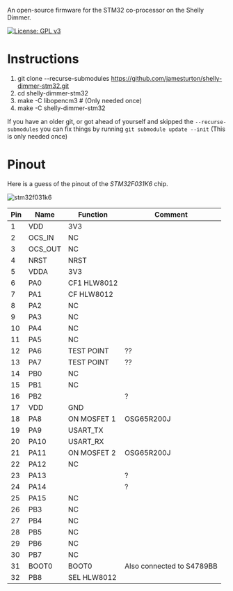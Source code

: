 An open-source firmware for the STM32 co-processor on the Shelly Dimmer.

[![License: GPL v3](https://img.shields.io/badge/License-GPLv3-blue.svg)](https://www.gnu.org/licenses/gpl-3.0)

# Instructions
 1. git clone --recurse-submodules https://github.com/jamesturton/shelly-dimmer-stm32.git
 2. cd shelly-dimmer-stm32
 3. make -C libopencm3 # (Only needed once)
 4. make -C shelly-dimmer-stm32

If you have an older git, or got ahead of yourself and skipped the ```--recurse-submodules```
you can fix things by running ```git submodule update --init``` (This is only needed once)

# Pinout
Here is a guess of the pinout of the *STM32F031K6* chip.

![stm32f031k6](https://user-images.githubusercontent.com/6130792/86444616-494b8080-bd11-11ea-8eeb-c07b69b8af35.PNG)

| Pin   | Name      | Function          | Comment   |
| ----- | --------- | ----------------- | --------- |
| 1     | VDD       | 3V3               |           |
| 2     | OCS_IN    | NC                |           |
| 3     | OCS_OUT   | NC                |           |
| 4     | NRST      | NRST              |           |
| 5     | VDDA      | 3V3               |           |
| 6     | PA0       | CF1 HLW8012       |           |
| 7     | PA1       | CF HLW8012        |           |
| 8     | PA2       | NC                |           |
| 9     | PA3       | NC                |           |
| 10    | PA4       | NC                |           |
| 11    | PA5       | NC                |           |
| 12    | PA6       | TEST POINT        | ??        |
| 13    | PA7       | TEST POINT        | ??        |
| 14    | PB0       | NC                |           |
| 15    | PB1       | NC                |           |
| 16    | PB2       |                   | ?         |
| 17    | VDD       | GND               |           |
| 18    | PA8       | ON MOSFET 1       | OSG65R200J |
| 19    | PA9       | USART_TX          |           |
| 20    | PA10      | USART_RX          |           |
| 21    | PA11      | ON MOSFET 2       | OSG65R200J |
| 22    | PA12      | NC                |           |
| 23    | PA13      |                   | ?         |
| 24    | PA14      |                   | ?         |
| 25    | PA15      | NC                |           |
| 26    | PB3       | NC                |           |
| 27    | PB4       | NC                |           |
| 28    | PB5       | NC                |           |
| 29    | PB6       | NC                |           |
| 30    | PB7       | NC                |           |
| 31    | BOOT0     | BOOT0             | Also connected to S4789BB |
| 32    | PB8       | SEL HLW8012       |           |

